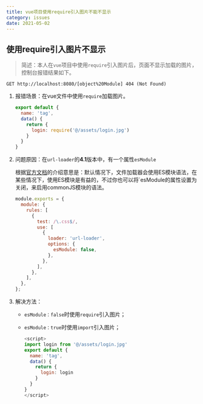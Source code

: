 ```yaml
---
title: vue项目使用require引入图片不能不显示
category: issues
date: 2021-05-02
---
```


## 使用require引入图片不显示

> 简述：本人在`vue`项目中使用`require`引入图片后，页面不显示加载的图片，控制台报错结果如下。

```
GET http://localhost:8080/[object%20Module] 404 (Not Found)
```

1. 报错场景：在vue文件中使用`require`加载图片。

   ```js
   export default {
     name: 'tag',
     data() {
       return {
         login: require('@/assets/login.jpg')
       }
     }
   }
   ```

2. 问题原因：在` url-loader `的**4.1**版本中，有一个属性`esModule`

   根据[官方文档](https://www.npmjs.com/package/url-loader#esmodule)的介绍意思是：默认情况下，文件加载器会使用ES模块语法，在某些情况下，使用ES模块是有益的，不过你也可以将`esModule的属性设置为关闭，来启用commonJS模块的语法。

   ```js
   module.exports = {
     module: {
       rules: [
         {
           test: /\.css$/,
           use: [
             {
               loader: 'url-loader',
               options: {
                 esModule: false,
               },
             },
           ],
         },
       ],
     },
   };
   ```

3. 解决方法：

   - `esModule：false`时使用`require`引入图片；

   - `esModule：true`时使用`import`引入图片；

     ```javascript
     <script>
     import login from '@/assets/login.jpg'
     export default {
       name: 'tag',
       data() {
         return {
           login: login
         }
       }
     }
     </script>
     ```